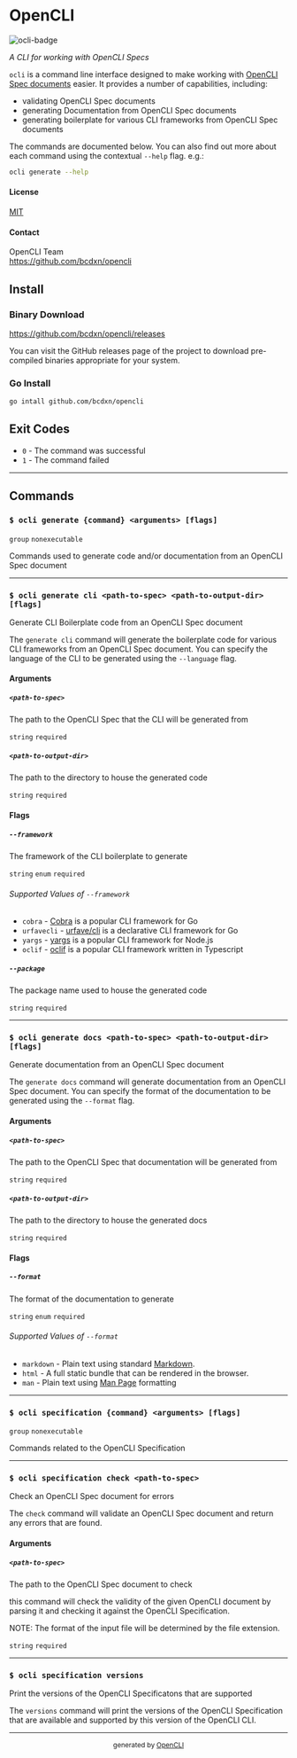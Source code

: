 <!-- Markdown generated by ocli-codegen DO NOT EDIT. -->

# OpenCLI
![ocli-badge](https://img.shields.io/badge/OpenCLI_Spec-Compliant-brightgreen?link=https%3A%2F%2Fgithub.com%2Fbcdxn%2Fopencli)

_A CLI for working with OpenCLI Specs_

`ocli` is a command line interface designed to make working with [OpenCLI
Spec documents](https://github.com/bcdxn/opencli/tree/main) easier. It provides a number of capabilities, including:

- validating OpenCLI Spec documents
- generating Documentation from OpenCLI Spec documents
- generating boilerplate for various CLI frameworks from OpenCLI Spec
  documents

The commands are documented below. You can also find out more about each
command using the contextual `--help` flag. e.g.:

```sh
ocli generate --help
```


#### License 

[MIT](https://spdx.org/licenses/MIT.html)

#### Contact

OpenCLI Team  
https://github.com/bcdxn/opencli  

## Install

### Binary Download

https://github.com/bcdxn/opencli/releases

You can visit the GitHub releases page of the project to download pre-compiled binaries
appropriate for your system.


### Go Install

```sh
go intall github.com/bcdxn/opencli
```
## Exit Codes

- `0` - The command was successful
- `1` - The command failed

---

## Commands

### `$ ocli generate {command} <arguments> [flags]`

`group` `nonexecutable`


Commands used to generate code and/or documentation from an OpenCLI Spec document

---
### `$ ocli generate cli <path-to-spec> <path-to-output-dir> [flags]`

Generate CLI Boilerplate code from an OpenCLI Spec document

The `generate cli` command will generate the boilerplate code for
various CLI frameworks from an OpenCLI Spec document. You can specify the
language of the CLI to be generated using
the `--language` flag.

#### Arguments

##### `<path-to-spec>`

The path to the OpenCLI Spec that the CLI will be generated from

`string` `required`
##### `<path-to-output-dir>`

The path to the directory to house the generated code

`string` `required`

#### Flags

##### `--framework`

The framework of the CLI boilerplate to generate

`string` `enum` `required`

###### Supported Values of `--framework`

- `cobra` - [Cobra](https://github.com/spf13/cobra?tab=readme-ov-file) is a popular CLI framework for Go
- `urfavecli` - [urfave/cli](https://github.com/urfave/cli) is a declarative CLI framework for Go
- `yargs` - [yargs](https://yargs.js.org) is a popular CLI framework for Node.js
- `oclif` - [oclif](https://oclif.io) is a popular CLI framework written in Typescript
##### `--package`

The package name used to house the generated code

`string` `required`

---
### `$ ocli generate docs <path-to-spec> <path-to-output-dir> [flags]`

Generate documentation from an OpenCLI Spec document

The `generate docs` command will generate documentation from an OpenCLI
Spec document. You can specify the format of the documentation to be
generated using the `--format` flag.

#### Arguments

##### `<path-to-spec>`

The path to the OpenCLI Spec that documentation will be generated from

`string` `required`
##### `<path-to-output-dir>`

The path to the directory to house the generated docs

`string` `required`

#### Flags

##### `--format`

The format of the documentation to generate

`string` `enum` `required`

###### Supported Values of `--format`

- `markdown` - Plain text using standard [Markdown](https://commonmark.org).
- `html` - A full static bundle that can be rendered in the browser.
- `man` - Plain text using [Man Page](https://en.wikipedia.org/wiki/Man_page) formatting

---
### `$ ocli specification {command} <arguments> [flags]`

`group` `nonexecutable`


Commands related to the OpenCLI Specification

---
### `$ ocli specification check <path-to-spec>`

Check an OpenCLI Spec document for errors

The `check` command will validate an OpenCLI Spec document and return any
errors that are found.

#### Arguments

##### `<path-to-spec>`

The path to the OpenCLI Spec document to check

this command will check the validity of the given OpenCLI document
by parsing it and checking it against the OpenCLI Specification.

NOTE: The  format of the input file will be determined by the file extension.


`string` `required`

---
### `$ ocli specification versions`

Print the versions of the OpenCLI Specificatons that are supported

The `versions` command will print the versions of the OpenCLI
Specification that are available and supported by this version of the
OpenCLI CLI.


---

<div style="text-align:center;font-size:12px;">generated by <a href="https://github.com/bcdxn/opencli">OpenCLI</a></div>
